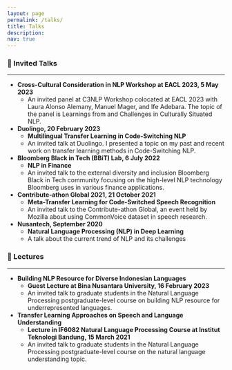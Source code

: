 ```yaml
---
layout: page
permalink: /talks/
title: Talks
description: 
nav: true
---
```


<h3>🎤 Invited Talks</h3>
<hr/>
<ul>
<li><b>Cross-Cultural Consideration in NLP Workshop at EACL 2023, 5 May 2023</b>
    <ul>
        <li>An invited panel at C3NLP Workshop colocated at EACL 2023 with Laura Alonso Alemany, Manuel Mager, and Ife Adebara. The topic of the panel is Learnings from and Challenges in Culturally Situated NLP.</li>
    </ul>
</li>
<li><b>Duolingo, 20 February 2023</b>
    <ul>
        <li><b>Multilingual Transfer Learning in Code-Switching NLP
</b></li>
        <li>An invited talk at Duolingo. I presented a topic on my past and recent work on transfer learning methods in Code-Switching NLP.</li>
    </ul>
</li>
<li><b>Bloomberg Black in Tech (BBiT) Lab, 6 July 2022</b>
    <ul>
        <li><b>NLP in Finance</b></li>
        <li>An invited talk to the external diversity and inclusion Bloomberg Black in Tech community focusing on the high-level NLP technology Bloomberg uses in various finance applications.</li>
    </ul>
</li>
<li><b>Contribute-athon Global 2021, 21 October 2021</b>
    <ul>
        <li><b>Meta-Transfer Learning for Code-Switched Speech Recognition</b></li>
        <li>An invited talk to the Contribute-athon Global, an event held by Mozilla about using CommonVoice dataset in speech research.</li>
    </ul>
</li>
<li><b>Nusantech, September 2020</b>
    <ul>
        <li><b>Natural Language Processing (NLP) in Deep Learning</b></li>
        <li>A talk about the current trend of NLP and its challenges</li>
    </ul>
</li>
</ul>

<h3>🏫 Lectures</h3>
<hr/>
<ul>
<li><b>Building NLP Resource for Diverse Indonesian Languages</b>
    <ul>
        <li><b>Guest Lecture at Bina Nusantara University, 16 February 2023</b></li>
        <li>An invited talk to graduate students in the Natural Language Processing postgraduate-level course on building NLP resource for underrepresented languages.</li>
    </ul>
</li>
<li><b>Transfer Learning Approaches on Speech and Language Understanding</b>
    <ul>
        <li><b>Lecture in IF6082 Natural Language Processing Course at Institut Teknologi Bandung, 15 March 2021</b></li>
        <li>An invited talk to graduate students in the Natural Language Processing postgraduate-level course on the natural language understanding topic.</li>
    </ul>
</li>
</ul>












